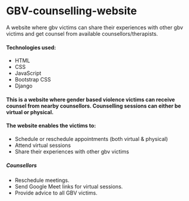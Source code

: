 # GBV-counselling-website
A website where gbv victims can share their experiences with other gbv victims and get counsel from available counsellors/therapists.

#### Technologies used:
   - HTML
   - CSS
   - JavaScript
   - Bootstrap CSS
   - Django

#### This is a website where gender based violence victims can receive counsel from nearby counsellors. Counselling sessions can either be virtual or physical.
#### The website enables the victims to:
   - Schedule or reschedule appointments (both virtual & physical)
   - Attend virtual sessions
   - Share their experiences with other gbv victims
   
   ##### Counsellors
   - Reschedule meetings.
   - Send Google Meet links for virtual sessions.
   - Provide advice to all GBV victims.

